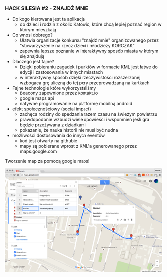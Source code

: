 ### HACK SILESIA #2 - ZNAJDŹ MNIE ###

* Do kogo kierowana jest ta aplikacja
  * do dzieci i rodzin z okolic Katowic, które chcą lepiej poznać region w którym mieszkają
* Co wnosi dobrego?
  * Ułatwia organizacje konkursu "znajdź mnie" organizowanego przez "stowarzyszenie na rzecz dzieci i młodzieży KORCZAK"
  * zapewnia lepsze poznanie w interaktywny sposób miasta w którym się znajdują
* Dlaczego jest fajne?
  * Dzięki pobieraniu zagadek i punktów w formacie KML jest łatwe do edycji i zastosowania w innych miastach
  * w interaktywny sposób dzięki rzeczywistości rozszerzonej wzbogaca grę uliczną do tej pory przeprowadzaną na kartkach
* Fajne technologie które wykorzystaliśmy
  * Beacony zapewnione przez kontakt.io
  * google maps api
  * natywne programowanie na platformę mobilną android
* efekt społecznościowy (social impact)
  * zachęca rodziny do spedzania razem czasu na świeżym powietrzu
  * prawdopodbnie wzbudzi wiele opowieści i wspomnień jeśli gra będzie przeżywana z dziadkami
  * pokazanie, że nauka historii nie musi być nudna
* możliwości dostosowania do innych eventów
  * kod jest otwarty na githubie
  * mapy są pobierane wprost z KML'a generowanego przez maps.google.com
  
Tworzenie map za pomocą google maps!

![alt text][tworzeniemapy]

[tworzeniemapy]: ./screens/konstruowanietrasy.png
